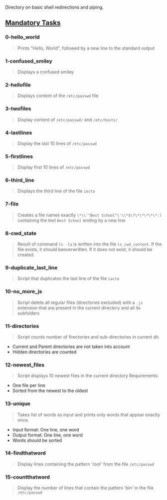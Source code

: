 Directory on basic shell redirections and piping.

## <u>Mandatory Tasks</u>
### 0-hello_world
> Prints "Hello, World", followed by a new line to the standard output

### 1-confused_smiley
> Displays a confused smiley

### 2-hellofile
> Displays content of the `/etc/passwd` file

### 3-twofiles
> Display content of `/etc/passwd/` and `/etc/hosts/`

### 4-lastlines
> Display the last 10 lines of `/etc/passwd`

### 5-firstlines
> Display first 10 lines of `/etc/passwd`

### 6-third_line
> Displays the third line of the file `iacta`

### 7-file
> Creates a file names exactly `\*\\'"Best School"\'\\*$\?\*\*\*\*\*:)` containing the text `Best School` ending by a new line

### 8-cwd_state
> Result of command `ls -la` is written into the file `ls_cwd_content`. If the file exists, it should beoverwritten. If it does not exist, it should be created.

### 9-duplicate_last_line
> Script that duplicates the last line of the file `iacta`

### 10-no_more_js
> Script delete all regular files (directories excluded) with a `.js` extension that are present in the current directory and all its subfolders

### 11-directories
> Script counts number of firectories and sub-directories in current dir.
* Current and Parent directories are not taken into account
* Hidden directories are counted

### 12-newest_files
> Script displays 10 newest files in the current directory
Requirements:
* One file per line
* Sorted from the newest to the oldest

### 13-unique
> Takes list of words as input and prints only words that appear exactly once.
* Input format: One line, one word
* Output format: One line, one word
* Words should be sorted

### 14-findthatword
> Display lines containing the pattern 'root' from the file `/etc/passwd`

### 15-countthatword
> Display the number of lines that contain the pattern 'bin' in the file `/etc/passwd`

